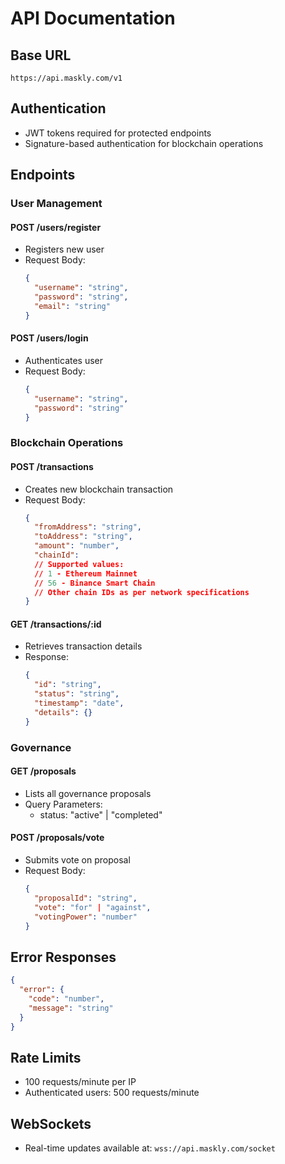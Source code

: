 # API Documentation

## Base URL
`https://api.maskly.com/v1`

## Authentication
- JWT tokens required for protected endpoints
- Signature-based authentication for blockchain operations

## Endpoints

### User Management

#### POST /users/register
- Registers new user
- Request Body:
  ```json
  {
    "username": "string",
    "password": "string",
    "email": "string"
  }
  ```

#### POST /users/login
- Authenticates user
- Request Body:
  ```json
  {
    "username": "string",
    "password": "string"
  }
  ```

### Blockchain Operations

#### POST /transactions
- Creates new blockchain transaction
- Request Body:
  ```json
  {
    "fromAddress": "string",
    "toAddress": "string",
    "amount": "number",
    "chainId": 
    // Supported values:
    // 1 - Ethereum Mainnet
    // 56 - Binance Smart Chain
    // Other chain IDs as per network specifications
  }
  ```

#### GET /transactions/:id
- Retrieves transaction details
- Response:
  ```json
  {
    "id": "string",
    "status": "string",
    "timestamp": "date",
    "details": {}
  }
  ```

### Governance

#### GET /proposals
- Lists all governance proposals
- Query Parameters:
  - status: "active" | "completed"

#### POST /proposals/vote
- Submits vote on proposal
- Request Body:
  ```json
  {
    "proposalId": "string",
    "vote": "for" | "against",
    "votingPower": "number"
  }
  ```

## Error Responses
```json
{
  "error": {
    "code": "number",
    "message": "string"
  }
}
```

## Rate Limits
- 100 requests/minute per IP
- Authenticated users: 500 requests/minute

## WebSockets
- Real-time updates available at:
  `wss://api.maskly.com/socket`

